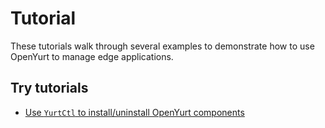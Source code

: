 # Tutorial

These tutorials walk through several examples to demonstrate how to use OpenYurt to manage edge applications.


## Try tutorials
- [Use `YurtCtl` to install/uninstall OpenYurt components](./yurtctl.md)
